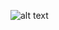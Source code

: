 ![alt text](https://github.com/Ramasubramanya-MS/Machine-Learning-and-misc/blob/main/ML%20DS%20Polynomial%20Regression/RandomForestRegression.png?raw=true)
